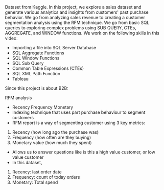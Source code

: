 Dataset from Kaggle.
In this project, we explore a sales dataset and generate various analytics and insights from customers' past purchase behavior. 
We go from analyzing sales revenue to creating a customer segmentation analysis using the RFM technique. We go from basic SQL queries to exploring complex problems using SUB QUERY, CTEs, AGGREGATE, and WINDOW functions. We work on the following skills in this video:
- Importing a file into SQL Server Database
- SQL Aggregate Functions
- SQL Window Functions
- SQL Sub Query
- Common Table Expressions (CTEs)
- SQL XML Path Function
- Tableau


Since this project is about B2B:

RFM analysis
-	Recency Frequency Monetary
-	Indexing technique that uses part purchase behaviour to segment customers
-	RFM report is a way of segmenting customer using 3 key metrics:
  1. Recency (how long ago the purchase was)
  2. Frequency (how often are they buying)
  3. Monetary value (how much they spent)
-	Allows us to answer questions like is this a high value customer, or low value customer
-	In this dataset,
  1. Recency: last order date
  2. Frequency: count of today orders
  3. Monetary: Total spend 
